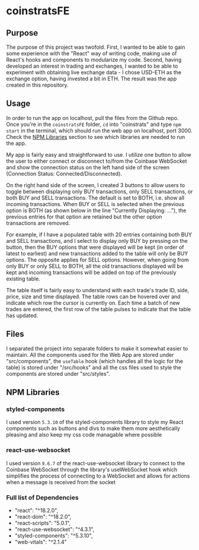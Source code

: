 # coinstratsFE

## Purpose

The purpose of this project was twofold. First, I wanted to be able to gain some experience with the "React" way of writing code, making use of React's hooks and components to modularize my code. Second, having developed an interest in trading and exchanges, I wanted to be able to experiment with obtaining live exchange data - I chose USD-ETH as the exchange option, having invested a bit in ETH. The result was the app created in this repository.


## Usage

In order to run the app on localhost, pull the files from the Github repo. Once you're in the `coinstratsFE` folder, `cd` into "coinstrats" and type `npm start` in the terminal, which should run the web app on localhost, port 3000. Check the [NPM Libraries](#npm-libraries) section to see which libraries are needed to run the app.

My app is fairly easy and straightforward to use. I utilize one button to allow the user to either connect or disconnect to/from the Coinbase WebSocket and show the connection status on the left hand side of the screen (Connection Status: Connected/Disconnected).

On the right hand side of the screen, I created 3 buttons to allow users to toggle between displaying only BUY transactions, only SELL transactions, or both BUY and SELL transactions. The default is set to BOTH, i.e. show all incoming transactions. When BUY or SELL is selected when the previous option is BOTH (as shown below in the line "Currently Displaying: ..."), the previous entries for that option are retained but the other option transactions are removed.

For example, if I have a populated table with 20 entries containing both BUY and SELL transactions, and I select to display only BUY by pressing on the button, then the BUY options that were displayed will be kept (in order of latest to earliest) and new transactions added to the table will only be BUY options. The opposite applies for SELL options. However, when going from only BUY or only SELL to BOTH, all the old transactions displayed will be kept and incoming transactions will be added on top of the previously existing table.

The table itself is fairly easy to understand with each trade's trade ID, side, price, size and time displayed. The table rows can be hovered over and indicate which row the cursor is currently on. Each time a batch of new trades are entered, the first row of the table pulses to indicate that the table has updated.

## Files

I separated the project into separate folders to make it somewhat easier to maintain. All the components used for the Web App are stored under "src/components", the `useTable` hook (which handles all the logic for the table) is stored under "/src/hooks" and all the css files used to style the components are stored under "src/styles".

## NPM Libraries

### styled-components

I used version `5.3.10` of the styled-components library to style my React components such as buttons and divs to make them more aesthetically pleasing and also keep my css code managable where possible

### react-use-websocket

I used version `9.6.7` of the react-use-websocket library to connect to the Coinbase WebSocket through the library's useWebSocket hook which simplifies the process of connecting to a WebSocket and allows for actions when a message is received from the socket

### Full list of Dependencies

- "react": "^18.2.0",
- "react-dom": "^18.2.0",
- "react-scripts": "5.0.1",
- "react-use-websocket": "^4.3.1",
- "styled-components": "^5.3.10",
- "web-vitals": "^2.1.4"
